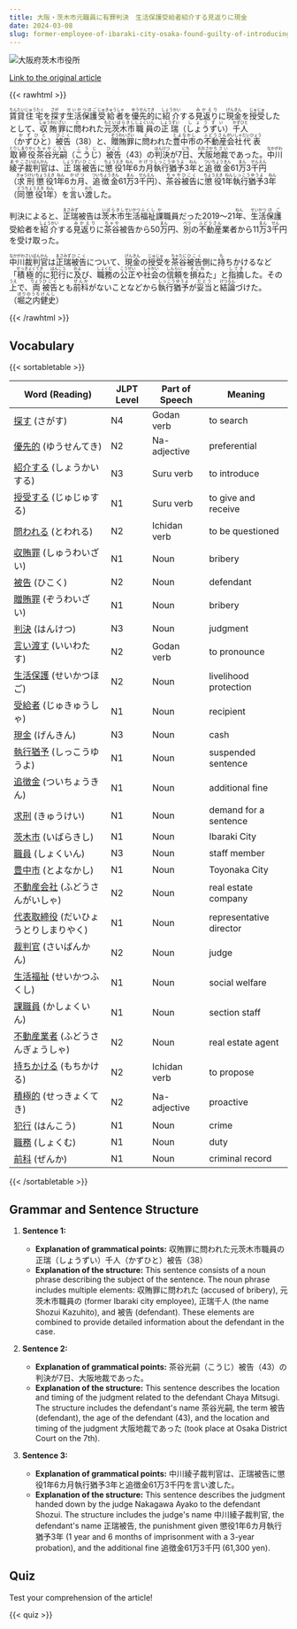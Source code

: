 ```yaml
---
title: 大阪・茨木市元職員に有罪判決　生活保護受給者紹介する見返りに現金
date: 2024-03-08
slug: former-employee-of-ibaraki-city-osaka-found-guilty-of-introducing-welfare-recipients-in-exchange-for-cash
---
```


![大阪府茨木市役所](https://www.asahicom.jp/imgopt/img/4e7bdd59bc/comm_L/AS20240307001597.jpg "大阪府茨木市役所")

[Link to the original article](https://asahi.com/articles/ASS374DYTS36PTIL009.html?iref=pc_life_top__n)

{{< rawhtml >}}
<p><ruby>賃貸<rt>ちんたい</rt></ruby><ruby>住宅<rt>じゅうたく</rt></ruby>を<ruby>探<rt>さが</rt></ruby>す<ruby>生活保護<rt>せいかつほご</rt></ruby><ruby>受給者<rt>じゅきゅうしゃ</rt></ruby>を<ruby>優先的<rt>ゆうせんてき</rt></ruby>に<ruby>紹介<rt>しょうかい</rt></ruby>する<ruby>見返り<rt>みかえり</rt></ruby>に<ruby>現金<rt>げんきん</rt></ruby>を<ruby>授受<rt>じゅじゅ</rt></ruby>したとして、<ruby>収賄<rt>しゅうわい</rt></ruby><ruby>罪<rt>ざい</rt></ruby>に<ruby>問<rt>と</rt></ruby>われた<ruby>元<rt>もと</rt></ruby><ruby>茨木市<rt>いばらきし</rt></ruby><ruby>職員<rt>しょくいん</rt></ruby>の<ruby>正瑞<rt>しょうずい</rt></ruby>（<ruby>しょうずい<rt>しょうずい</rt></ruby>）<ruby>千人<rt>かずひと</rt></ruby>（<ruby>かずひと<rt>かずひと</rt></ruby>）<ruby>被告<rt>ひこく</rt></ruby>（38）と、<ruby>贈賄<rt>ぞうわい</rt></ruby><ruby>罪<rt>ざい</rt></ruby>に<ruby>問<rt>と</rt></ruby>われた<ruby>豊中市<rt>とよなかし</rt></ruby>の<ruby>不動産<rt>ふどうさん</rt></ruby><ruby>会社<rt>がいしゃ</rt></ruby><ruby>代表<rt>だいひょう</rt></ruby><ruby>取締役<rt>とりしまりやく</rt></ruby><ruby>茶谷<rt>ちゃや</rt></ruby><ruby>光嗣<rt>こうじ</rt></ruby>（<ruby>こうじ<rt>こうじ</rt></ruby>）<ruby>被告<rt>ひこく</rt></ruby>（43）の<ruby>判決<rt>はんけつ</rt></ruby>が7<ruby>日<rt>にち</rt></ruby>、<ruby>大阪<rt>おおさか</rt></ruby><ruby>地裁<rt>ちさい</rt></ruby>であった。<ruby>中川<rt>なかがわ</rt></ruby><ruby>綾子<rt>あやこ</rt></ruby><ruby>裁判官<rt>さいばんかん</rt></ruby>は、<ruby>正瑞<rt>しょうずい</rt></ruby><ruby>被告<rt>ひこく</rt></ruby>に<ruby>懲役<rt>ちょうえき</rt></ruby>1<ruby>年<rt>ねん</rt></ruby>6<ruby>カ月<rt>かげつ</rt></ruby><ruby>執行猶予<rt>しっこうゆうよ</rt></ruby>3<ruby>年<rt>ねん</rt></ruby>と<ruby>追徴金<rt>ついちょうきん</rt></ruby>61<ruby>万<rt>まん</rt></ruby>3<ruby>千<rt>せん</rt></ruby><ruby>円<rt>えん</rt></ruby>（<ruby>求刑<rt>きゅうけい</rt></ruby><ruby>懲役<rt>ちょうえき</rt></ruby>1<ruby>年<rt>ねん</rt></ruby>6<ruby>カ月<rt>かげつ</rt></ruby>、<ruby>追徴金<rt>ついちょうきん</rt></ruby>61<ruby>万<rt>まん</rt></ruby>3<ruby>千<rt>せん</rt></ruby><ruby>円<rt>えん</rt></ruby>）、<ruby>茶谷<rt>ちゃや</rt></ruby><ruby>被告<rt>ひこく</rt></ruby>に<ruby>懲役<rt>ちょうえき</rt></ruby>1<ruby>年<rt>ねん</rt></ruby><ruby>執行猶予<rt>しっこうゆうよ</rt></ruby>3<ruby>年<rt>ねん</rt></ruby>（<ruby>同<rt>どう</rt></ruby><ruby>懲役<rt>ちょうえき</rt></ruby>1<ruby>年<rt>ねん</rt></ruby>）を<ruby>言<rt>い</rt></ruby>い<ruby>渡<rt>わた</rt></ruby>した。</p>

<p>判決によると、<ruby>正瑞<rt>まさみず</rt></ruby>被告は<ruby>茨木市<rt>いばらきし</rt></ruby><ruby>生活<rt>せいかつ</rt><ruby>福祉<rt>ふくし</rt><ruby>課<rt>か</rt></ruby>職員だった2019～21<ruby>年<rt>ねん</rt></ruby>、<ruby>生活<rt>せいかつ</rt><ruby>保護<rt>ほご</rt>受給者を<ruby>紹介<rt>しょうかい</rt></ruby>する<ruby>見返り<rt>みかえり</rt></ruby>に<ruby>茶谷<rt>ちゃや</rt></ruby>被告から50<ruby>万<rt>まん</rt></ruby>円、<ruby>別<rt>べつ</rt>の<ruby>不動産<rt>ふどうさん</rt>業者から11<ruby>万<rt>まん</ruby>3<ruby>千<rt>せん</ruby>円を<ruby>受け取った。</p>

<p><ruby>中川<rt>なかがわ</rt></ruby><ruby>裁判官<rt>さいばんかん</rt></ruby>は<ruby>正瑞<rt>まさみず</rt></ruby><ruby>被告<rt>ひこく</rt></ruby>について、<ruby>現金<rt>げんきん</rt></ruby>の<ruby>授受<rt>じゅじゅ</rt></ruby>を<ruby>茶谷<rt>ちゃたに</rt></ruby><ruby>被告<rt>ひこく</rt></ruby>側に<ruby>持<rt>も</rt></ruby>ちかけるなど「<ruby>積極的<rt>せっきょくてき</rt></ruby>に<ruby>犯行<rt>はんこう</rt></ruby>に<ruby>及<rt>およ</rt></ruby>び、<ruby>職務<rt>しょくむ</rt></ruby>の<ruby>公正<rt>こうせい</rt></ruby>や<ruby>社会<rt>しゃかい</rt></ruby>の<ruby>信頼<rt>しんらい</rt></ruby>を<ruby>損ね<rt>そこね</rt></ruby>た」と<ruby>指摘<rt>してき</rt></ruby>した。その<ruby>上<rt>うえ</rt></ruby>で、<ruby>両<rt>りょう</rt></ruby><ruby>被告<rt>ひこく</rt></ruby>とも<ruby>前科<rt>ぜんか</rt></ruby>がないことなどから<ruby>執行猶予<rt>しっこうゆうよ</rt></ruby>が<ruby>妥当<rt>だとう</rt></ruby>と<ruby>結論<rt>けつろん</rt></ruby>づけた。（<ruby>堀之内<rt>ほりのうち</rt></ruby><ruby>健史<rt>けんし</rt></ruby>）</p>
{{< /rawhtml >}}

## Vocabulary


{{< sortabletable >}}

| Word (Reading) | JLPT Level | Part of Speech | Meaning |
|-----------------|------------|---------------|---------|
|[探す](https://jisho.org/search/%E6%8E%A2%E3%81%99) (さがす)| N4 | Godan verb | to search |
|[優先的](https://jisho.org/search/%E5%84%AA%E5%85%88%E7%9A%84) (ゆうせんてき)| N2 | Na-adjective | preferential |
|[紹介する](https://jisho.org/search/%E7%B4%B9%E4%BB%8B%E3%81%99%E3%82%8B) (しょうかいする)| N3 | Suru verb | to introduce |
|[授受する](https://jisho.org/search/%E6%8E%88%E5%8F%97%E3%81%99%E3%82%8B) (じゅじゅする)| N1 | Suru verb | to give and receive |
|[問われる](https://jisho.org/search/%E5%95%8F%E3%82%8F%E3%82%8C%E3%82%8B) (とわれる)| N2 | Ichidan verb | to be questioned |
|[収賄罪](https://jisho.org/search/%E5%8F%8E%E8%B3%84%E7%BD%AA) (しゅうわいざい)| N1 | Noun | bribery |
|[被告](https://jisho.org/search/%E8%A2%AB%E5%91%8A) (ひこく)| N2 | Noun | defendant |
|[贈賄罪](https://jisho.org/search/%E8%B4%88%E8%B3%84%E7%BD%AA) (ぞうわいざい)| N1 | Noun | bribery |
|[判決](https://jisho.org/search/%E5%88%A4%E6%B1%BA) (はんけつ)| N3 | Noun | judgment |
|[言い渡す](https://jisho.org/search/%E8%A8%80%E3%81%84%E6%B8%A1%E3%81%99) (いいわたす)| N2 | Godan verb | to pronounce |
|[生活保護](https://jisho.org/search/%E7%94%9F%E6%B4%BB%E4%BF%9D%E8%AD%B7) (せいかつほご)| N2 | Noun | livelihood protection |
|[受給者](https://jisho.org/search/%E5%8F%97%E7%B5%A6%E8%80%85) (じゅきゅうしゃ)| N1 | Noun | recipient |
|[現金](https://jisho.org/search/%E7%8F%BE%E9%87%91) (げんきん)| N3 | Noun | cash |
|[執行猶予](https://jisho.org/search/%E5%9F%B7%E8%A1%8C%E7%8C%B6%E4%BA%88) (しっこうゆうよ)| N1 | Noun | suspended sentence |
|[追徴金](https://jisho.org/search/%E8%BF%BD%E5%BE%B4%E9%87%91) (ついちょうきん)| N1 | Noun | additional fine |
|[求刑](https://jisho.org/search/%E6%B1%82%E5%88%91) (きゅうけい)| N1 | Noun | demand for a sentence |
|[茨木市](https://jisho.org/search/%E8%8C%A8%E6%9C%A8%E5%B8%82) (いばらきし)| N1 | Noun | Ibaraki City |
|[職員](https://jisho.org/search/%E8%81%B7%E5%93%A1) (しょくいん)| N3 | Noun | staff member |
|[豊中市](https://jisho.org/search/%E8%B1%8A%E4%B8%AD%E5%B8%82) (とよなかし)| N1 | Noun | Toyonaka City |
|[不動産会社](https://jisho.org/search/%E4%B8%8D%E5%8B%95%E7%94%A3%E4%BC%9A%E7%A4%BE) (ふどうさんがいしゃ)| N2 | Noun | real estate company |
|[代表取締役](https://jisho.org/search/%E4%BB%A3%E8%A1%A8%E5%8F%96%E7%B7%A0%E5%BD%B9) (だいひょうとりしまりやく)| N1 | Noun | representative director |
|[裁判官](https://jisho.org/search/%E8%A3%81%E5%88%A4%E5%AE%98) (さいばんかん)| N2 | Noun | judge |
|[生活福祉](https://jisho.org/search/%E7%94%9F%E6%B4%BB%E7%A6%8F%E7%A5%89) (せいかつふくし)| N1 | Noun | social welfare |
|[課職員](https://jisho.org/search/%E8%AA%B2%E8%81%B7%E5%93%A1) (かしょくいん)| N1 | Noun | section staff |
|[不動産業者](https://jisho.org/search/%E4%B8%8D%E5%8B%95%E7%94%A3%E6%A5%AD%E8%80%85) (ふどうさんぎょうしゃ)| N2 | Noun | real estate agent |
|[持ちかける](https://jisho.org/search/%E6%8C%81%E3%81%A1%E3%81%8B%E3%81%91%E3%82%8B) (もちかける)| N2 | Ichidan verb | to propose |
|[積極的](https://jisho.org/search/%E7%A9%8D%E6%A5%B5%E7%9A%84) (せっきょくてき)| N2 | Na-adjective | proactive |
|[犯行](https://jisho.org/search/%E7%8A%AF%E8%A1%8C) (はんこう)| N1 | Noun | crime |
|[職務](https://jisho.org/search/%E8%81%B7%E5%8B%99) (しょくむ)| N1 | Noun | duty |
|[前科](https://jisho.org/search/%E5%89%8D%E7%A7%91) (ぜんか)| N1 | Noun | criminal record |

{{< /sortabletable >}}


## Grammar and Sentence Structure

1. **Sentence 1:**
   - **Explanation of grammatical points:** 収賄罪に問われた元茨木市職員の正瑞（しょうずい）千人（かずひと）被告（38）
   - **Explanation of the structure:** This sentence consists of a noun phrase describing the subject of the sentence. The noun phrase includes multiple elements: 収賄罪に問われた (accused of bribery), 元茨木市職員の (former Ibaraki city employee), 正瑞千人 (the name Shozui Kazuhito), and 被告 (defendant). These elements are combined to provide detailed information about the defendant in the case.

2. **Sentence 2:**
   - **Explanation of grammatical points:** 茶谷光嗣（こうじ）被告（43）の判決が7日、大阪地裁であった。
   - **Explanation of the structure:** This sentence describes the location and timing of the judgment related to the defendant Chaya Mitsugi. The structure includes the defendant's name 茶谷光嗣, the term 被告 (defendant), the age of the defendant (43), and the location and timing of the judgment 大阪地裁であった (took place at Osaka District Court on the 7th).

3. **Sentence 3:**
   - **Explanation of grammatical points:** 中川綾子裁判官は、正瑞被告に懲役1年6カ月執行猶予3年と追徴金61万3千円を言い渡した。
   - **Explanation of the structure:** This sentence describes the judgment handed down by the judge Nakagawa Ayako to the defendant Shozui. The structure includes the judge's name 中川綾子裁判官, the defendant's name 正瑞被告, the punishment given 懲役1年6カ月執行猶予3年 (1 year and 6 months of imprisonment with a 3-year probation), and the additional fine 追徴金61万3千円 (61,300 yen).

## Quiz

Test your comprehension of the article!

{{< quiz >}}